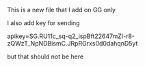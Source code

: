 This is a new file that I add on GG only


I also add key for sending

apikey=SG.RU11c_sq-q2_ispBft22647mZI-r8-zQWzT_NpNDBismC.JRpRGrxs0d0dahqnD5yt

but that should not be here
